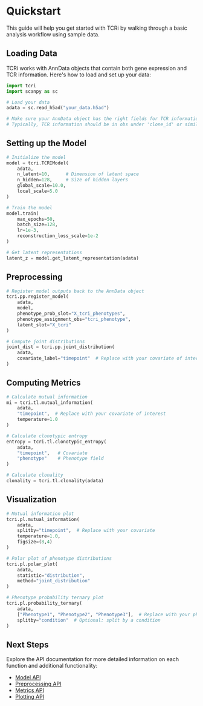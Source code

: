 # Quickstart

This guide will help you get started with TCRi by walking through a basic analysis workflow using sample data.

## Loading Data

TCRi works with AnnData objects that contain both gene expression and TCR information. Here's how to load and set up your data:

```python
import tcri
import scanpy as sc

# Load your data
adata = sc.read_h5ad("your_data.h5ad")

# Make sure your AnnData object has the right fields for TCR information
# Typically, TCR information should be in obs under 'clone_id' or similar
```

## Setting up the Model

```python
# Initialize the model
model = tcri.TCRIModel(
    adata,
    n_latent=10,      # Dimension of latent space
    n_hidden=128,     # Size of hidden layers
    global_scale=10.0,
    local_scale=5.0
)

# Train the model
model.train(
    max_epochs=50,
    batch_size=128,
    lr=1e-3,
    reconstruction_loss_scale=1e-2
)

# Get latent representations
latent_z = model.get_latent_representation(adata)
```

## Preprocessing

```python
# Register model outputs back to the AnnData object
tcri.pp.register_model(
    adata,
    model,
    phenotype_prob_slot="X_tcri_phenotypes",
    phenotype_assignment_obs="tcri_phenotype",
    latent_slot="X_tcri"
)

# Compute joint distributions
joint_dist = tcri.pp.joint_distribution(
    adata,
    covariate_label="timepoint"  # Replace with your covariate of interest
)
```

## Computing Metrics

```python
# Calculate mutual information
mi = tcri.tl.mutual_information(
    adata,
    "timepoint",  # Replace with your covariate of interest
    temperature=1.0
)

# Calculate clonotypic entropy
entropy = tcri.tl.clonotypic_entropy(
    adata,
    "timepoint",   # Covariate
    "phenotype"    # Phenotype field
)

# Calculate clonality
clonality = tcri.tl.clonality(adata)
```

## Visualization

```python
# Mutual information plot
tcri.pl.mutual_information(
    adata,
    splitby="timepoint",  # Replace with your covariate
    temperature=1.0,
    figsize=(8,4)
)

# Polar plot of phenotype distributions
tcri.pl.polar_plot(
    adata,
    statistic="distribution",
    method="joint_distribution"
)

# Phenotype probability ternary plot
tcri.pl.probability_ternary(
    adata,
    ["Phenotype1", "Phenotype2", "Phenotype3"],  # Replace with your phenotype names
    splitby="condition"  # Optional: split by a condition
)
```

## Next Steps

Explore the API documentation for more detailed information on each function and additional functionality:

- [Model API](../api/model.md)
- [Preprocessing API](../api/preprocessing.md)
- [Metrics API](../api/metrics.md)
- [Plotting API](../api/plotting.md)
